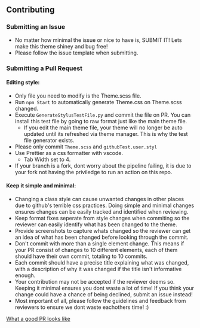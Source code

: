 ## Contributing
### Submitting an Issue
* No matter how minimal the issue or nice to have is, SUBMIT IT! Lets make this theme shiney and bug free!
* Please follow the issue template when submitting.

### Submitting a Pull Request
#### Editing style: 
* Only file you need to modify is the Theme.scss file.
* Run `npm Start` to automatically generate Theme.css on Theme.scss changed.
* Execute `GenerateStylusTestFile.py` and commit the file on PR. You can install this test file by going to raw format just like the main theme file.
  * If you edit the main theme file, your theme will no longer be auto updated until its refreshed via theme manager. This is why the test file generator exists.
* Please only commit `Theme.scss` and `githubTest.user.styl`
* Use Prettier as a css formatter with vscode.
   * Tab Width set to 4.
* If your branch is a fork, dont worry about the pipeline failing, it is due to your fork not having the priviledge to run an action on this repo.


#### Keep it simple and minimal: 
* Changing a class style can cause unwanted changes in other places due to github's terrible css practices. Doing simple and minimal changes ensures changes can be easily tracked and identified when reviewing.
* Keep format fixes seperate from style changes when commiting so the reviewer can easily identify what has been changed to the theme.
* Provide screenshots to capture whats changed so the reviewer can get an idea of what has been changed before looking through the commit.
* Don't commit with more than a single element change. This means if your PR consist of changes to 10 different elements, each of them should have their own commit, totaling to 10 commits.
* Each commit should have a precise title explaining what was changed, with a description of why it was changed if the title isn't informative enough.
* Your contribution may not be accepted if the reviewer deems so. Keeping it minimal ensures you dont waste a lot of time! If you think your change could have a chance of being declined, submit an issue instead!
* Most important of all, please follow the guidelines and feedback from reviewers to ensure we dont waste eachothers time! :)

[What a good PR looks like](https://github.com/DarkThemeHub/GithubDarkTheme/pull/126)
